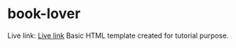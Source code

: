 # book-lover
Live link: <a href="https://habibulislam6862.github.io/book-lover/">Live link</a>
Basic HTML template created for tutorial purpose.
